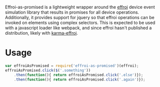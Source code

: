 Effroi-as-promised is a lightweight wrapper around the [effroi](https://github.com/francejs/effroi) device event simulation library that results in promises for all device operations. Additionally, it provides support for jquery so that effroi operations can be invoked on elements using complex selectors. This is expected to be used with a javascript loader like webpack, and since effroi hasn't published a distribution, likely with [karma-effroi](https://github.com/francejs/karma-effroi).

# Usage
```javascript
var effroiAsPromised = require('effroi-as-promised')(effroi);
effroiAsPromised.click($('.something'))
	.then(function(){ return effroiAsPromised.click('.else')});
	.then(function(){ return effroiAsPromised.click('.again')});
```
